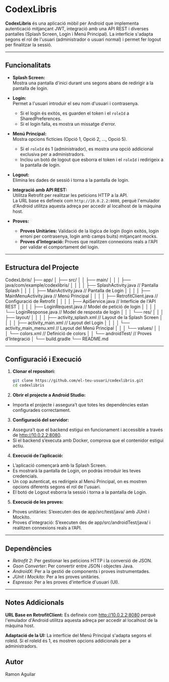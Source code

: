 # CodexLibris

**CodexLibris** és una aplicació mòbil per Android que implementa autenticació mitjançant JWT, integració amb una API REST i diverses pantalles (Splash Screen, Login i Menú Principal). La interfície s'adapta segons el rol de l'usuari (administrador o usuari normal) i permet fer logout per finalitzar la sessió.

---

## Funcionalitats

- **Splash Screen:**  
  Mostra una pantalla d'inici durant uns segons abans de redirigir a la pantalla de login.

- **Login:**  
  Permet a l'usuari introduir el seu nom d'usuari i contrasenya.  
  - Si el login és exitós, es guarden el token i el `roleId` a SharedPreferences.  
  - Si el login falla, es mostra un missatge d'error.

- **Menú Principal:**  
  Mostra opcions fictícies (Opció 1, Opció 2, …, Opció 5).  
  - Si el `roleId` és 1 (administrador), es mostra una opció addicional exclusiva per a administradors.  
  - Inclou un botó de logout que esborra el token i el `roleId` i redirigeix a la pantalla de login.

- **Logout:**  
  Elimina les dades de sessió i torna a la pantalla de login.

- **Integració amb API REST:**  
  Utilitza Retrofit per realitzar les peticions HTTP a la API.  
  La URL base es defineix com `http://10.0.2.2:8080`, perquè l'emulador d'Android utilitza aquesta adreça per accedir al localhost de la màquina host.

- **Proves:**  
  - **Proves Unitàries:** Validació de la lògica de login (login exitós, login erroni per contrasenya, login amb camps buits) mitjançant mocks.  
  - **Proves d'Integració:** Proves que realitzen connexions reals a l'API per validar el comportament del login.

---

## Estructura del Projecte

CodexLibris/ 
├── app/ 
│ ├── src/ 
│ │ ├── main/ 
│ │ │ ├── java/com/example/codexlibris/ 
│ │ │ │ ├── SplashActivity.java // Pantalla Splash 
│ │ │ │ ├── MainActivity.java // Pantalla de Login 
│ │ │ │ ├── MainMenuActivity.java // Menú Principal 
│ │ │ │ ├── RetrofitClient.java // Configuració de Retrofit 
│ │ │ │ ├── ApiService.java // Interfície de l'API REST 
│ │ │ │ ├── LoginRequest.java // Model de petició de login 
│ │ │ │ └── LoginResponse.java // Model de resposta de login 
│ │ │ └── res/ 
│ │ │ ├── layout/ 
│ │ │ │ ├── activity_splash.xml // Layout de la Splash Screen 
│ │ │ │ ├── activity_main.xml // Layout del Login 
│ │ │ │ └── activity_main_menu.xml // Layout del Menú Principal 
│ │ │ └── values/ 
│ │ │ └── colors.xml // Definició de colors 
│ │ └── androidTest/ // Proves d'Integració 
│ └── build.gradle 
└── README.md


---

## Configuració i Execució

1. **Clonar el repositori:**

   ```bash
   git clone https://github.com/el-teu-usuari/codexlibris.git
   cd codexlibris

2. **Obrir el projecte a Android Studio:**
  - Importa el projecte i assegura’t que totes les dependències estan configurades correctament.

3. **Configuració del servidor:**

  - Assegura’t que el backend estigui en funcionament i accessible a través de http://10.0.2.2:8080.
  - Si el backend s’executa amb Docker, comprova que el contenidor estigui actiu.

4. **Execució de l’aplicació:**

  - L’aplicació començarà amb la Splash Screen.
  - Es mostrarà la pantalla de Login, on podràs introduir les teves credencials.
  - Un cop autenticat, es redirigeix al Menú Principal, on es mostren opcions diferents segons el rol de l'usuari.
  - El botó de Logout esborra la sessió i torna a la pantalla de Login.

5. **Execució de les proves:**

  - Proves unitàries: S’executen des de app/src/test/java/ amb JUnit i Mockito.
  - Proves d’integració: S’executen des de app/src/androidTest/java/ i realitzen connexions reals a l’API.

---

## Dependències
  - *Retrofit 2*: Per gestionar les peticions HTTP i la conversió de JSON.
  - *Gson Converter*: Per convertir entre JSON i objectes Java.
  - *AndroidX*: Per a la gestió de components i proves instrumentades.
  - *JUnit i Mockito*: Per a les proves unitàries.
  - *Espresso*: Per a les proves d'interfície d'usuari (UI).

---

## Notes Addicionals
**URL Base en RetrofitClient:**
Es defineix com http://10.0.2.2:8080 perquè l'emulador d'Android utilitza aquesta adreça per accedir al localhost de la màquina host.

**Adaptació de la UI:**
La interfície del Menú Principal s'adapta segons el roleId. Si el roleId és 1, es mostren opcions addicionals per a administradors.

## Autor
Ramon Aguilar

